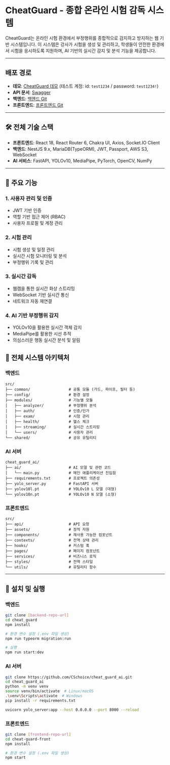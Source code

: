 # CheatGuard - 종합 온라인 시험 감독 시스템

CheatGuard는 온라인 시험 환경에서 부정행위를 종합적으로 감지하고 방지하는 웹 기반 시스템입니다. 이 시스템은 강사가 시험을 생성 및 관리하고, 학생들이 안전한 환경에서 시험을 응시하도록 지원하며, AI 기반의 실시간 감지 및 분석 기능을 제공합니다.

---
## 배포 경로

* **데모**: [CheatGuard 데모](https://www.cheatguard.site/)
(테스트 계정: id: `test1234` / password: `test1234!`)
* **API 문서**: [Swagger](https://backend.cheatguard.site/api/docs)
* **백엔드**: [백엔드 Git](https://github.com/CSchoice/cheat_guard)
* **프론트엔드**: [프론트엔드 Git](https://github.com/CSchoice/cheat_guard_front)

---

## 🛠 전체 기술 스택

* **프론트엔드**: React 18, React Router 6, Chakra UI, Axios, Socket.IO Client
* **백엔드**: NestJS 9.x, MariaDB(TypeORM), JWT, Passport, AWS S3, WebSocket
* **AI 서비스**: FastAPI, YOLOv10, MediaPipe, PyTorch, OpenCV, NumPy

---

## 🌟 주요 기능

### 1. 사용자 관리 및 인증

* JWT 기반 인증
* 역할 기반 접근 제어 (RBAC)
* 사용자 프로필 및 계정 관리

### 2. 시험 관리

* 시험 생성 및 일정 관리
* 실시간 시험 모니터링 및 분석
* 부정행위 기록 및 관리

### 3. 실시간 감독

* 웹캠을 통한 실시간 화상 스트리밍
* WebSocket 기반 실시간 통신
* 네트워크 자동 재연결

### 4. AI 기반 부정행위 감지

* YOLOv10을 활용한 실시간 객체 감지
* MediaPipe를 활용한 시선 추적
* 의심스러운 행동 실시간 분석 및 알림

## 📌 전체 시스템 아키텍처

### 백엔드

```
src/
├── common/                 # 공통 모듈 (가드, 파이프, 필터 등)
├── config/                 # 환경 설정
├── modules/                # 기능별 모듈
│   ├── analyzer/           # 부정행위 분석
│   ├── auth/               # 인증/인가
│   ├── exam/               # 시험 관리
│   ├── health/             # 헬스 체크
│   ├── streaming/          # 실시간 스트리밍
│   └── users/              # 사용자 관리
└── shared/                 # 공유 유틸리티
```

### AI 서버

```
cheat_guard_ai/
├── ai/                     # AI 모델 및 관련 코드
│   └── main.py             # 메인 애플리케이션 진입점
├── requirements.txt        # 프로젝트 의존성
├── yolo_server.py          # FastAPI 서버
├── yolov10l.pt             # YOLOv10 L 모델 (대형)
└── yolov10n.pt             # YOLOv10 N 모델 (소형)
```

### 프론트엔드

```
src/
├── api/                    # API 요청
├── assets/                 # 정적 자원
├── components/             # 재사용 가능한 컴포넌트
├── contexts/               # 전역 상태 관리
├── hooks/                  # 커스텀 훅
├── pages/                  # 페이지 컴포넌트
├── services/               # 비즈니스 로직
├── styles/                 # 전역 스타일
└── utils/                  # 유틸리티 함수
```

---

## 🚀 설치 및 실행

### 백엔드

```bash
git clone [backend-repo-url]
cd cheat_guard
npm install

# 환경 변수 설정 (.env 파일 생성)
npm run typeorm migration:run

# 실행
npm run start:dev
```

### AI 서버

```bash
git clone https://github.com/CSchoice/cheat_guard_ai.git
cd cheat_guard_ai
python -m venv venv
source venv/bin/activate  # Linux/macOS
.\venv\Scripts\activate  # Windows
pip install -r requirements.txt

uvicorn yolo_server:app --host 0.0.0.0 --port 8000 --reload
```

### 프론트엔드

```bash
git clone [frontend-repo-url]
cd cheat-guard-front
npm install

# 환경 변수 설정 (.env 파일 생성)
npm start
```
